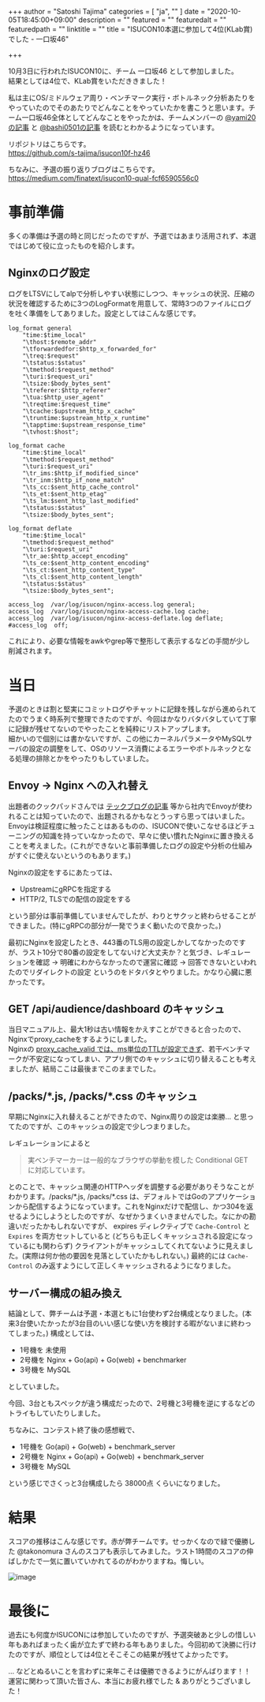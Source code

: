 
+++
author = "Satoshi Tajima"
categories = [ "ja", "" ]
date = "2020-10-05T18:45:00+09:00"
description = ""
featured = ""
featuredalt = ""
featuredpath = ""
linktitle = ""
title = "ISUCON10本選に参加して4位(KLab賞)でした - 一口坂46"

+++


10月3日に行われたISUCON10に、チーム 一口坂46 として参加しました。  
結果としては4位で、KLab賞をいただききました！  

私は主にOS/ミドルウェア周り・ベンチマーク実行・ボトルネック分析あたりをやっていたのでそのあたりでどんなことをやっていたかを書こうと思います。チーム一口坂46全体としてどんなことをやったかは、チームメンバーの [@yami20の記事](https://gist.github.com/yami20/0dedc537f4baedecc54162867d9e298d) と [@bashi0501の記事](https://medium.com/@atsushiishibashi/isucon10-final-4bc852322e9) を読むとわかるようになっています。  

リポジトリはこちらです。  
https://github.com/s-tajima/isucon10f-hz46

ちなみに、予選の振り返りブログはこちらです。  
https://medium.com/finatext/isucon10-qual-fcf6590556c0

# 事前準備

多くの準備は予選の時と同じだったのですが、予選ではあまり活用されず、本選ではじめて役に立ったものを紹介します。

## Nginxのログ設定

ログをLTSVにしてalpで分析しやすい状態にしつつ、キャッシュの状況、圧縮の状況を確認するために3つのLogFormatを用意して、常時3つのファイルにログを吐く準備をしてありました。設定としてはこんな感じです。

```
log_format general
    "time:$time_local"
    "\thost:$remote_addr"
    "\tforwardedfor:$http_x_forwarded_for"
    "\treq:$request"
    "\tstatus:$status"
    "\tmethod:$request_method"
    "\turi:$request_uri"
    "\tsize:$body_bytes_sent"
    "\treferer:$http_referer"
    "\tua:$http_user_agent"
    "\treqtime:$request_time"
    "\tcache:$upstream_http_x_cache"
    "\truntime:$upstream_http_x_runtime"
    "\tapptime:$upstream_response_time"
    "\tvhost:$host";

log_format cache
    "time:$time_local"
    "\tmethod:$request_method"
    "\turi:$request_uri"
    "\tr_ims:$http_if_modified_since"
    "\tr_inm:$http_if_none_match"
    "\ts_cc:$sent_http_cache_control"
    "\ts_et:$sent_http_etag"
    "\ts_lm:$sent_http_last_modified"
    "\tstatus:$status"
    "\tsize:$body_bytes_sent";

log_format deflate
    "time:$time_local"
    "\tmethod:$request_method"
    "\turi:$request_uri"
    "\tr_ae:$http_accept_encoding"
    "\ts_ce:$sent_http_content_encoding"
    "\ts_ct:$sent_http_content_type"
    "\ts_cl:$sent_http_content_length"
    "\tstatus:$status"
    "\tsize:$body_bytes_sent";

access_log  /var/log/isucon/nginx-access.log general;
access_log  /var/log/isucon/nginx-access-cache.log cache;
access_log  /var/log/isucon/nginx-access-deflate.log deflate;
#access_log  off;
```

これにより、必要な情報をawkやgrep等で整形して表示するなどの手間が少し削減されます。

# 当日

予選のときは割と堅実にコミットログやチャットに記録を残しながら進められてたのでうまく時系列で整理できたのですが、今回はかなりバタバタしていて丁寧に記録が残せてないのでやったことを純粋にリストアップします。  
細かいので個別には書かないですが、この他にカーネルパラメータやMySQLサーバの設定の調整をして、OSのリソース消費によるエラーやボトルネックとなる処理の排除とかをやったりもしていました。

## Envoy → Nginx への入れ替え

出題者のクックパッドさんでは [テックブログの記事](https://techlife.cookpad.com/entry/2020/06/30/140000) 等から社内でEnvoyが使われることは知っていたので、出題されるかもなとうっすら思ってはいました。  
Envoyは検証程度に触ったことはあるものの、ISUCONで使いこなせるほどチューニングの知識を持っていなかったので、早々に使い慣れたNginxに置き換えることを考えました。(これができないと事前準備したログの設定や分析の仕組みがすぐに使えないというのもあります。)

Nginxの設定をするにあたっては、

* UpstreamにgRPCを指定する
* HTTP/2, TLSでの配信の設定をする

という部分は事前準備していませんでしたが、わりとサクッと終わらせることができました。(特にgRPCの部分が一発でうまく動いたので良かった。)  

最初にNginxを設定したとき、443番のTLS用の設定しかしてなかったのですが、ラスト10分で80番の設定をしてないけど大丈夫か？と気づき、レギュレーションを確認 → 明確にわからなかったので運営に確認 → 回答できないといわれたのでリダイレクトの設定 というのをドタバタとやりました。かなり心臓に悪かったです。

## GET /api/audience/dashboard のキャッシュ

当日マニュアル上、最大1秒は古い情報をかえすことができると合ったので、Nginxでproxy_cacheをするようにしました。  
Nginxの [proxy_cache_valid では、ms単位のTTLが設定できず](https://trac.nginx.org/nginx/ticket/1505)、若干ベンチマークが不安定になってしまい、アプリ側でのキャッシュに切り替えることも考えましたが、結局ここは最後までこのままでした。

## /packs/\*.js, /packs/\*.css のキャッシュ

早期にNginxに入れ替えることができたので、Nginx周りの設定は楽勝... と思ってたのですが、このキャッシュの設定で少しつまりました。

レギュレーションによると

> 実ベンチマーカーは一般的なブラウザの挙動を模した Conditional GET に対応しています。

とのことで、キャッシュ関連のHTTPヘッダを調整する必要がありそうなことがわかります。/packs/\*.js, /packs/\*.css は、デフォルトではGoのアプリケーションから配信するようになっています。これをNginxだけで配信し、かつ304を返せるようにしようとしたのですが、なぜかうまくいきませんでした。なにかの勘違いだったかもしれないですが、 expires ディレクティブで `Cache-Control` と `Expires` を両方セットしていると (どちらも正しくキャッシュされる設定になっているにも関わらず) クライアントがキャッシュしてくれてないように見えました。(実際は何か他の要因を見落としていたかもしれない。) 最終的には `Cache-Control` のみ返すようにして正しくキャッシュされるようになりました。

## サーバー構成の組み換え

結論として、弊チームは予選・本選ともに1台使わず2台構成となりました。(本来3台使いたかったが3台目のいい感じな使い方を検討する暇がないまに終わってしまった。)
構成としては、

* 1号機を 未使用
* 2号機を Nginx + Go(api) + Go(web) + benchmarker
* 3号機を MySQL

としていました。

今回、3台ともスペックが違う構成だったので、2号機と3号機を逆にするなどのトライもしていたりしました。

ちなみに、コンテスト終了後の感想戦で、

* 1号機を Go(api) + Go(web) + benchmark_server
* 2号機を Nginx + Go(api) + Go(web) + benchmark_server
* 3号機を MySQL

という感じでさくっと3台構成したら 38000点 くらいになりました。

# 結果

スコアの推移はこんな感じです。赤が弊チームです。せっかくなので緑で優勝した @takonomura さんのスコアも表示してみました。ラスト1時間のスコアの伸ばしかたで一気に置いていかれてるのがわかりますね。悔しい。

![image](/post/2020/isucon10-final-hz46/score.png)

# 最後に

過去にも何度かISUCONには参加していたのですが、予選突破あと少しの惜しい年もあればまったく歯が立たずで終わる年もありました。今回初めて決勝に行けたのですが、順位としては4位とそこそこの結果が残せてよかったです。  

... などとぬるいことを言わずに来年こそは優勝できるようにがんばります！！  
運営に関わって頂いた皆さん、本当にお疲れ様でした & ありがとうございました！

